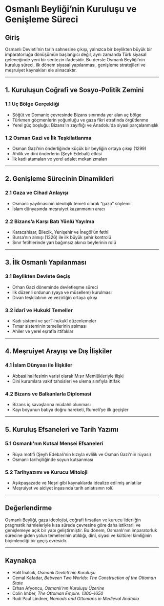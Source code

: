 # Osmanlı Beyliği’nin Kuruluşu ve Genişleme Süreci

## Giriş

Osmanlı Devleti'nin tarih sahnesine çıkışı, yalnızca bir beylikten büyük bir imparatorluğa dönüşümün başlangıcı değil, aynı zamanda Türk siyasal geleneğinde yeni bir sentezin ifadesidir. Bu derste Osmanlı Beyliği'nin kuruluş süreci, ilk dönem siyasal yapılanması, genişleme stratejileri ve meşruiyet kaynakları ele alınacaktır.

---

## 1. Kuruluşun Coğrafi ve Sosyo-Politik Zemini

### 1.1 Uç Bölge Gerçekliği

- Söğüt ve Domaniç çevresinde Bizans sınırında yer alan uç bölge
- Türkmen göçmenlerin yoğunluğu ve gaza fikri etrafında örgütlenme
- Yerel güç boşluğu: Bizans’ın zayıflığı ve Anadolu'da siyasi parçalanmışlık

### 1.2 Osman Gazi ve İlk Teşkilatlanma

- Osman Gazi’nin önderliğinde küçük bir beyliğin ortaya çıkışı (1299)
- Ahilik ve dini önderlerin (Şeyh Edebali) etkisi
- İlk kadı atamaları ve yerel adalet mekanizmaları

---

## 2. Genişleme Sürecinin Dinamikleri

### 2.1 Gaza ve Cihad Anlayışı

- Osmanlı yayılmasının ideolojik temeli olarak “gaza” söylemi
- İslam dünyasında meşruiyet kazanmanın aracı

### 2.2 Bizans’a Karşı Batı Yönlü Yayılma

- Karacahisar, Bilecik, Yenişehir ve İnegöl’ün fethi
- Bursa’nın alınışı (1326) ile ilk büyük şehir kontrolü
- Sınır fetihlerinde yarı bağımsız akıncı beylerinin rolü

---

## 3. İlk Osmanlı Yapılanması

### 3.1 Beylikten Devlete Geçiş

- Orhan Gazi döneminde devletleşme süreci
- İlk düzenli ordunun (yaya ve müsellem) kurulması
- Divan teşkilatının ve vezirliğin ortaya çıkışı

### 3.2 İdarî ve Hukukî Temeller

- Kadı sistemi ve şer’î-hukukî düzenlemeler
- Tımar sisteminin temellerinin atılması
- Ahiler ve yerel eşrafla ittifaklar

---

## 4. Meşruiyet Arayışı ve Dış İlişkiler

### 4.1 İslam Dünyası ile İlişkiler

- Abbasi halifesinin varisi olarak Mısır Memlükleriyle ilişki
- Dini kurumlara vakıf tahsisleri ve ulema sınıfıyla ittifak

### 4.2 Bizans ve Balkanlarla Diplomasi

- Bizans iç savaşlarına müdahil olunması
- Kayı boyunun batıya doğru hareketi, Rumeli’ye ilk geçişler

---

## 5. Kuruluş Efsaneleri ve Tarih Yazımı

### 5.1 Osmanlı'nın Kutsal Menşei Efsaneleri

- Rüya motifi (Şeyh Edebali’nin kızıyla evlilik ve Osman Gazi'nin rüyası)
- Osmanlı tarihçiliğinde soyun kutsanması

### 5.2 Tarihyazımı ve Kurucu Mitoloji

- Aşıkpaşazade ve Neşri gibi kaynaklarda idealize edilmiş anlatılar
- Meşruiyet ve aidiyet inşasında tarih anlatısının rolü

---

## Değerlendirme

Osmanlı Beyliği, gaza ideolojisi, coğrafi fırsatları ve kurucu liderliğin pragmatik hamleleriyle kısa sürede çevresine göre daha istikrarlı ve genişlemeye açık bir yapı geliştirmiştir. Bu dönem, Osmanlı'nın imparatorluk sürecine giden yolun temellerinin atıldığı, dinî, siyasi ve kültürel kimliğinin biçimlendiği bir geçiş evresidir.

---

## Kaynakça

- Halil İnalcık, _Osmanlı Devleti'nin Kuruluşu_
- Cemal Kafadar, _Between Two Worlds: The Construction of the Ottoman State_
- Erhan Afyoncu, _Osmanlı'nın Kuruluşu Üzerine_
- Colin Imber, _The Ottoman Empire: 1300–1650_
- Rudi Paul Lindner, _Nomads and Ottomans in Medieval Anatolia_
